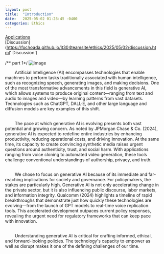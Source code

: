 ```yaml
---
layout: post
title:  "Introduction"
date:   2025-05-02 01:23:45 -0400
categories: Ethics
---
```


[Applications](https://fochoada.github.io/it304teamsite/ethics/2025/05/02/application.html 'Applications')<br />
[Discussion](https://fochoada.github.io/it304teamsite/ethics/2025/05/02/discussion.html' Discussion')<br />
<br />
/** part 1*/ 
![image](/it304teamsite/assets/images/intro1.png) <br />

&nbsp;&nbsp;&nbsp;&nbsp;&nbsp;&nbsp;&nbsp;&nbsp;Artificial Intelligence (AI) encompasses technologies that enable machines to perform tasks traditionally associated with human intelligence, such as recognizing speech, generating images, and making decisions. One of the most transformative advancements in this field is generative AI, which allows systems to produce original content—ranging from text and audio to images and video—by learning patterns from vast datasets. Technologies such as ChatGPT, DALL·E, and other large language and diffusion models are key examples of this shift.

<br />&nbsp;&nbsp;&nbsp;&nbsp;&nbsp;&nbsp;&nbsp;&nbsp;The pace at which generative AI is evolving presents both vast potential and growing concern. As noted by JPMorgan Chase & Co. (2024), generative AI is expected to redefine entire industries by enhancing productivity, reducing operational costs, and driving innovation. At the same time, its capacity to create convincing synthetic media raises urgent questions around authenticity, trust, and social harm. With applications ranging from voice cloning to automated video generation, these tools challenge conventional understandings of authorship, privacy, and truth.

<br />&nbsp;&nbsp;&nbsp;&nbsp;&nbsp;&nbsp;&nbsp;&nbsp;We chose to focus on generative AI because of its immediate and far-reaching implications for society and governance. For policymakers, the stakes are particularly high. Generative AI is not only accelerating change in the private sector, but it is also influencing public discourse, labor markets, and information integrity. Qualcomm (2024) highlights a timeline of rapid breakthroughs that demonstrate just how quickly these technologies are evolving—from the launch of GPT models to real-time voice replication tools. This accelerated development outpaces current policy responses, revealing the urgent need for regulatory frameworks that can keep pace with innovation.

<br />&nbsp;&nbsp;&nbsp;&nbsp;&nbsp;&nbsp;&nbsp;&nbsp;Understanding generative AI is critical for crafting informed, ethical, and forward-looking policies. The technology's capacity to empower as well as disrupt makes it one of the defining challenges of our time.

